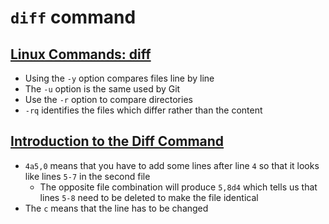 # `diff` command

## [Linux Commands: diff](https://flaviocopes.com/linux-command-diff/)

* Using the `-y` option compares files line by line
* The `-u` option is the same used by Git
* Use the `-r` option to compare directories
* `-rq` identifies the files which differ rather than the content

## [Introduction to the Diff Command](https://www.redhat.com/sysadmin/introduction-diff-command)

* `4a5,0` means that you have to add some lines after line `4` so that it looks like lines `5-7` in the second file
  * The opposite file combination will produce `5,8d4` which tells us that lines `5-8` need to be deleted to make the file identical
* The `c` means that the line has to be changed
